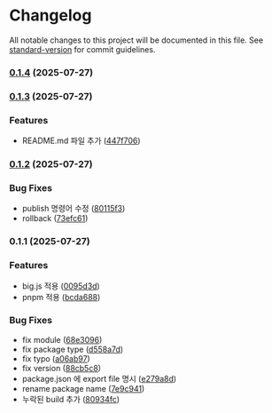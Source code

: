 # Changelog

All notable changes to this project will be documented in this file. See [standard-version](https://github.com/conventional-changelog/standard-version) for commit guidelines.

### [0.1.4](https://github.com/recordar/floating-point-number-utils/compare/v0.1.3...v0.1.4) (2025-07-27)

### [0.1.3](https://github.com/recordar/floating-point-number-utils/compare/v0.1.2...v0.1.3) (2025-07-27)


### Features

* README.md 파일 추가 ([447f706](https://github.com/recordar/floating-point-number-utils/commit/447f7065403d0e89198c388681dad10a3121ef57))

### [0.1.2](https://github.com/recordar/floating-point-number-utils/compare/v0.1.1...v0.1.2) (2025-07-27)


### Bug Fixes

* publish 명령어 수정 ([80115f3](https://github.com/recordar/floating-point-number-utils/commit/80115f33965e993cf926b6a7a826597c25182b5a))
* rollback ([73efc61](https://github.com/recordar/floating-point-number-utils/commit/73efc61b2c4ccfbb0db5568b236f674a9ba9ddf2))

### 0.1.1 (2025-07-27)


### Features

* big.js 적용 ([0095d3d](https://github.com/recordar/floating-point-number-utils/commit/0095d3d090dce88af740d225b7d71ebe7910d697))
* pnpm 적용 ([bcda688](https://github.com/recordar/floating-point-number-utils/commit/bcda688c1f13bae81a5bc0397df0b8b5426d8418))


### Bug Fixes

* fix module ([68e3096](https://github.com/recordar/floating-point-number-utils/commit/68e3096b7a37c8988698a22a7046c96d042dbf6d))
* fix package type ([d558a7d](https://github.com/recordar/floating-point-number-utils/commit/d558a7d2fc1c5fe7ce97ef8e2e893885069e3fe2))
* fix typo ([a06ab97](https://github.com/recordar/floating-point-number-utils/commit/a06ab97b677f9b601b062ab98a609afd6bdbf5a9))
* fix version ([88cb5c8](https://github.com/recordar/floating-point-number-utils/commit/88cb5c855ed2299417fe7d13dd9933f8a41964d4))
* package.json 에 export file 명시 ([e279a8d](https://github.com/recordar/floating-point-number-utils/commit/e279a8d6342230a66601af63bc8fe51b87f893af))
* rename package name ([7e9c941](https://github.com/recordar/floating-point-number-utils/commit/7e9c9419b805c8f9d13d6c6df96e825d45abdab8))
* 누락된 build 추가 ([80934fc](https://github.com/recordar/floating-point-number-utils/commit/80934fcbf5b3a6feb7bea615881c8163f154a3d5))
